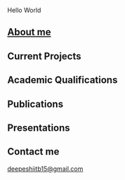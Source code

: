 Hello World

## [About me](\hello.md)

## Current Projects

## Academic Qualifications

## Publications

## Presentations

## Contact me
<deepeshiitb15@gmail.com>

